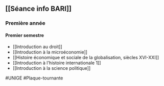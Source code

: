 ## [[Séance info BARI]]
### Première année
#### Premier semestre
- [[Introduction au droit]]
- [[Introduction à la microéconomie]]
- [[Histoire économique et sociale de la globalisation, siècles XVI-XXI]]
- [[Introduction à l'histoire internationale 1]]
- [[Introduction à la science politique]]

#UNIGE
#Plaque-tournante